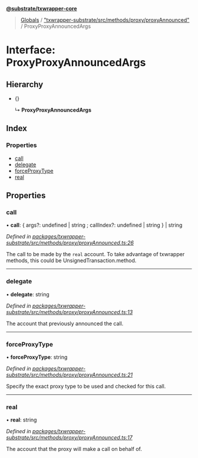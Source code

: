 **[@substrate/txwrapper-core](../README.md)**

> [Globals](../globals.md) / ["txwrapper-substrate/src/methods/proxy/proxyAnnounced"](../modules/_txwrapper_substrate_src_methods_proxy_proxyannounced_.md) / ProxyProxyAnnouncedArgs

# Interface: ProxyProxyAnnouncedArgs

## Hierarchy

* {}

  ↳ **ProxyProxyAnnouncedArgs**

## Index

### Properties

* [call](_txwrapper_substrate_src_methods_proxy_proxyannounced_.proxyproxyannouncedargs.md#call)
* [delegate](_txwrapper_substrate_src_methods_proxy_proxyannounced_.proxyproxyannouncedargs.md#delegate)
* [forceProxyType](_txwrapper_substrate_src_methods_proxy_proxyannounced_.proxyproxyannouncedargs.md#forceproxytype)
* [real](_txwrapper_substrate_src_methods_proxy_proxyannounced_.proxyproxyannouncedargs.md#real)

## Properties

### call

•  **call**: { args?: undefined \| string ; callIndex?: undefined \| string  } \| string

*Defined in [packages/txwrapper-substrate/src/methods/proxy/proxyAnnounced.ts:26](https://github.com/paritytech/txwrapper-core/blob/731a943/packages/txwrapper-substrate/src/methods/proxy/proxyAnnounced.ts#L26)*

The call to be made by the `real` account.
To take advantage of txwrapper methods, this could be UnsignedTransaction.method.

___

### delegate

•  **delegate**: string

*Defined in [packages/txwrapper-substrate/src/methods/proxy/proxyAnnounced.ts:13](https://github.com/paritytech/txwrapper-core/blob/731a943/packages/txwrapper-substrate/src/methods/proxy/proxyAnnounced.ts#L13)*

The account that previously announced the call.

___

### forceProxyType

•  **forceProxyType**: string

*Defined in [packages/txwrapper-substrate/src/methods/proxy/proxyAnnounced.ts:21](https://github.com/paritytech/txwrapper-core/blob/731a943/packages/txwrapper-substrate/src/methods/proxy/proxyAnnounced.ts#L21)*

Specify the exact proxy type to be used and checked for this call.

___

### real

•  **real**: string

*Defined in [packages/txwrapper-substrate/src/methods/proxy/proxyAnnounced.ts:17](https://github.com/paritytech/txwrapper-core/blob/731a943/packages/txwrapper-substrate/src/methods/proxy/proxyAnnounced.ts#L17)*

The account that the proxy will make a call on behalf of.
